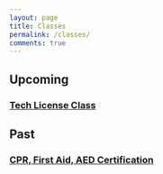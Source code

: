 ```yaml
---
layout: page
title: Classes
permalink: /classes/
comments: true
---
```


## Upcoming
### [Tech License Class](/tech-class)

## Past
### [CPR, First Aid, AED Certification](/cpr-first-aid-aed-certification)
